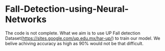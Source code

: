 # Fall-Detection-using-Neural-Networks


The code is not complete. What we aim is to use UP Fall detection Dataset(https://sites.google.com/up.edu.mx/har-up/) to train our model. We belive achiving accuracy as high as 90% would not be that difficult.
